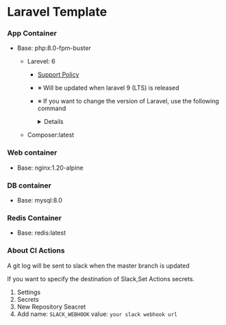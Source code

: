 # Laravel Template

### App Container
- Base: php:8.0-fpm-buster
  - Larevel: 6
    - [Support Policy](https://laravel.com/docs/8.x/releases#:~:text=in%20the%20future.-,Support%20Policy,-For%20LTS%20releases)
    - ※ Will be updated when laravel 9 (LTS) is released
    - ※ If you want to change the version of Laravel, use the following command
        <details>
        <summary>Details</summary>

        ```diff
        - composer create-project "laravel/laravel=6.*" ./
        + composer create-project "laravel/laravel=8.*" ./
        ```

        </details>
        

  - Composer:latest
### Web container
- Base: nginx:1.20-alpine

### DB container
- Base: mysql:8.0

### Redis Container
- Base: redis:latest


### About CI Actions

A git log will be sent to slack when the master branch is updated

If you want to specify the destination of Slack,Set Actions secrets.

1. Settings
2. Secrets
3. New Repository Seacret 
4. Add name: `SLACK_WEBHOOK` value: `your slack webhook url`